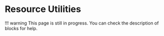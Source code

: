 # Resource Utilities

!!! warning
    This page is still in progress. You can check the description of blocks for help.